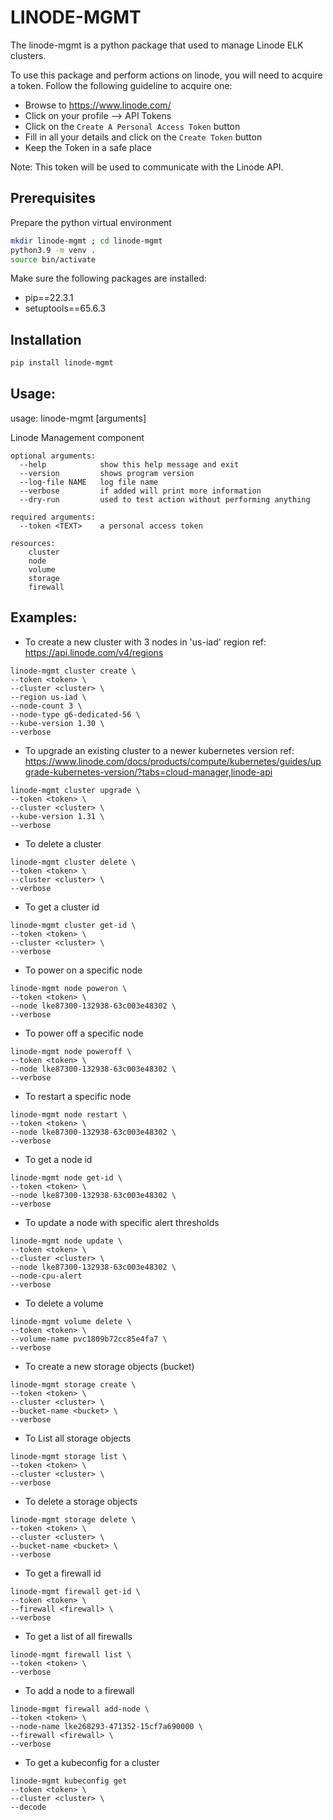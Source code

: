 # LINODE-MGMT
The linode-mgmt is a python package that used to manage Linode ELK clusters.

To use this package and perform actions on linode, you will need to acquire a token.
Follow the following guideline to acquire one:
* Browse to https://www.linode.com/
* Click on your profile --> API Tokens
* Click on the `Create A Personal Access Token` button
* Fill in all your details and click on the `Create Token` button
* Keep the Token in a safe place

Note: This token will be used to communicate with the Linode API.

## Prerequisites

Prepare the python virtual environment

```bash
mkdir linode-mgmt ; cd linode-mgmt
python3.9 -m venv .
source bin/activate
```

Make sure the following packages are installed:
- pip==22.3.1
- setuptools==65.6.3

## Installation

```bash
pip install linode-mgmt
```

## Usage:
usage: linode-mgmt <resource> <action> [arguments]

Linode Management component

```
optional arguments:
  --help            show this help message and exit
  --version         shows program version
  --log-file NAME   log file name
  --verbose         if added will print more information
  --dry-run         used to test action without performing anything

required arguments:
  --token <TEXT>    a personal access token

resources:
    cluster
    node
    volume
    storage
    firewall
```

## Examples:

- To create a new cluster with 3 nodes in 'us-iad' region
ref: https://api.linode.com/v4/regions
```
linode-mgmt cluster create \
--token <token> \
--cluster <cluster> \
--region us-iad \
--node-count 3 \
--node-type g6-dedicated-56 \
--kube-version 1.30 \
--verbose
```

- To upgrade an existing cluster to a newer kubernetes version
ref: https://www.linode.com/docs/products/compute/kubernetes/guides/upgrade-kubernetes-version/?tabs=cloud-manager,linode-api
```
linode-mgmt cluster upgrade \
--token <token> \
--cluster <cluster> \
--kube-version 1.31 \
--verbose
```

- To delete a cluster
```
linode-mgmt cluster delete \
--token <token> \
--cluster <cluster> \
--verbose
```

- To get a cluster id
```
linode-mgmt cluster get-id \
--token <token> \
--cluster <cluster> \
--verbose
```

- To power on a specific node
```
linode-mgmt node poweron \
--token <token> \
--node lke87300-132938-63c003e48302 \
--verbose
```

- To power off a specific node
```
linode-mgmt node poweroff \
--token <token> \
--node lke87300-132938-63c003e48302 \
--verbose
```

- To restart a specific node
```
linode-mgmt node restart \
--token <token> \
--node lke87300-132938-63c003e48302 \
--verbose
```

- To get a node id
```
linode-mgmt node get-id \
--token <token> \
--node lke87300-132938-63c003e48302 \
--verbose
```

- To update a node with specific alert thresholds
```
linode-mgmt node update \
--token <token> \
--cluster <cluster> \
--node lke87300-132938-63c003e48302 \
--node-cpu-alert 
--verbose
```

- To delete a volume
```
linode-mgmt volume delete \
--token <token> \
--volume-name pvc1809b72cc85e4fa7 \
--verbose
```

- To create a new storage objects (bucket)
```
linode-mgmt storage create \
--token <token> \
--cluster <cluster> \
--bucket-name <bucket> \
--verbose
```

- To List all storage objects
```
linode-mgmt storage list \
--token <token> \
--cluster <cluster> \
--verbose
```

- To delete a storage objects
```
linode-mgmt storage delete \
--token <token> \
--cluster <cluster> \
--bucket-name <bucket> \
--verbose
```

- To get a firewall id
```
linode-mgmt firewall get-id \
--token <token> \
--firewall <firewall> \
--verbose
```

- To get a list of all firewalls
```
linode-mgmt firewall list \
--token <token> \
--verbose
```

- To add a node to a firewall
```
linode-mgmt firewall add-node \
--token <token> \
--node-name lke268293-471352-15cf7a690000 \
--firewall <firewall> \
--verbose
```

- To get a kubeconfig for a cluster
```
linode-mgmt kubeconfig get
--token <token> \
--cluster <cluster> \
--decode
```

